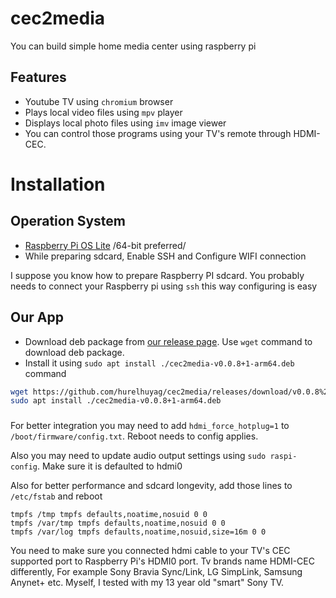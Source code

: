 # cec2media

You can build simple home media center using raspberry pi

## Features
- Youtube TV using `chromium` browser
- Plays local video files using `mpv` player
- Displays local photo files using `imv` image viewer
- You can control those programs using your TV's remote through HDMI-CEC.

# Installation

## Operation System

- [Raspberry Pi OS Lite](https://www.raspberrypi.com/software/operating-systems/) /64-bit preferred/
- While preparing sdcard, Enable SSH and Configure WIFI connection

I suppose you know how to prepare Raspberry PI sdcard. You probably needs to connect your Raspberry pi using `ssh` this way configuring is easy

## Our App

- Download deb package from [our release page](https://github.com/hurelhuyag/cec2media/releases). Use `wget` command to download deb package.
- Install it using `sudo apt install ./cec2media-v0.0.8+1-arm64.deb` command
 
```bash
wget https://github.com/hurelhuyag/cec2media/releases/download/v0.0.8%2B1/cec2media-v0.0.8+1-arm64.deb
sudo apt install ./cec2media-v0.0.8+1-arm64.deb
```

###
For better integration you may need to add `hdmi_force_hotplug=1` to `/boot/firmware/config.txt`. Reboot needs to config applies.

Also you may need to update audio output settings using `sudo raspi-config`. Make sure it is defaulted to hdmi0

Also for better performance and sdcard longevity, add those lines to `/etc/fstab` and reboot
```
tmpfs /tmp tmpfs defaults,noatime,nosuid 0 0
tmpfs /var/tmp tmpfs defaults,noatime,nosuid 0 0
tmpfs /var/log tmpfs defaults,noatime,nosuid,size=16m 0 0
```

You need to make sure you connected hdmi cable to your TV's CEC supported port to Raspberry Pi's HDMI0 port.
Tv brands name HDMI-CEC differently, For example Sony Bravia Sync/Link, LG SimpLink, Samsung Anynet+ etc. Myself, I tested with my 13 year old "smart" Sony TV.